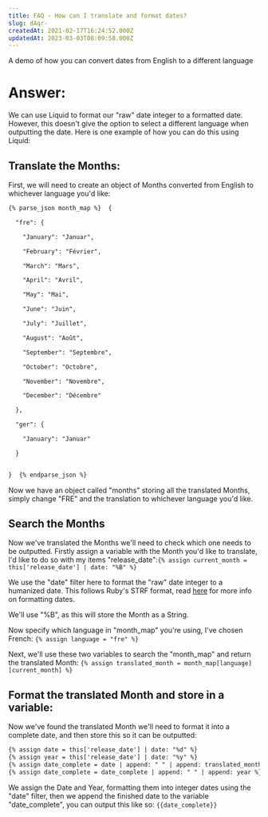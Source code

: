 ```yaml
---
title: FAQ - How can I translate and format dates?
slug: dAqr-
createdAt: 2021-02-17T16:24:52.000Z
updatedAt: 2023-03-03T08:09:58.000Z
---
```


A demo of how you can convert dates from English to a different language

# Answer:

We can use Liquid to format our "raw" date integer to a formatted date. However, this doesn't give the option to select a different language when outputting the date. Here is one example of how you can do this using Liquid:

## Translate the Months:

First, we will need to create an object of Months converted from English to whichever language you'd like:

```html
{% parse_json month_map %}  { 

  "fre": {

    "January": "Januar",

    "February": "Février", 

    "March": "Mars",

    "April": "Avril",

    "May": "Mai",

    "June": "Juin",

    "July": "Juillet",

    "August": "Août",

    "September": "Septembre",

    "October": "Octobre",

    "November": "Novembre",

    "December": "Décembre"

  },

  "ger": {

    "January": "Januar"

  }


}  {% endparse_json %}
```

Now we have an object called "months" storing all the translated Months, simply change "FRE" and the translation to whichever language you'd like.

## Search the Months&#x20;

Now we've translated the Months we'll need to check which one needs to be outputted. Firstly assign a variable with the Month you'd like to translate, I'd like to do so with my items "release\_date":`{% assign current_month = this['release_date'] | date: "%B" %}`

We use the "date" filter here to format the "raw" date integer to a humanized date. This follows Ruby's STRF format, read [here](https://help.siteglide.com/en/article/faq-formatting-dates-with-ruby-strf-ge2clo/) for more info on formatting dates.

We'll use "%B", as this will store the Month as a String.

Now specify which language in "month\_map" you're using, I've chosen French:
`{% assign language = "fre" %}`

Next, we'll use these two variables to search the "month\_map" and return the translated Month:
`{% assign translated_month = month_map[language][current_month] %}`

## Format the translated Month and store in a variable:

Now we've found the translated Month we'll need to format it into a complete date, and then store this so it can be outputted:

```html
{% assign date = this['release_date'] | date: "%d" %}
{% assign year = this['release_date'] | date: "%y" %}
{% assign date_complete = date | append: " " | append: translated_month  %}
{% assign date_complete = date_complete | append: " " | append: year %}   
```

We assign the Date and Year, formatting them into integer dates using the "date" filter, then we append the finished date to the variable "date\_complete", you can output this like so: `{{date_complete}}`
